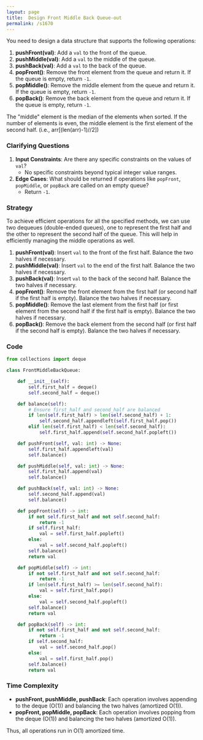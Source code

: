 ```yaml
---
layout: page
title:  Design Front Middle Back Queue-out
permalink: /s1670
---
```


You need to design a data structure that supports the following operations:
1. **pushFront(val)**: Add a `val` to the front of the queue.
2. **pushMiddle(val)**: Add a `val` to the middle of the queue.
3. **pushBack(val)**: Add a `val` to the back of the queue.
4. **popFront()**: Remove the front element from the queue and return it. If the queue is empty, return `-1`.
5. **popMiddle()**: Remove the middle element from the queue and return it. If the queue is empty, return `-1`.
6. **popBack()**: Remove the back element from the queue and return it. If the queue is empty, return `-1`.

The "middle" element is the median of the elements when sorted. If the number of elements is even, the middle element is the first element of the second half. (i.e., arr[(len(arr)-1)//2])

### Clarifying Questions

1. **Input Constraints**: Are there any specific constraints on the values of `val`?
   - No specific constraints beyond typical integer value ranges.
2. **Edge Cases**: What should be returned if operations like `popFront`, `popMiddle`, or `popBack` are called on an empty queue?
   - Return `-1`.

### Strategy

To achieve efficient operations for all the specified methods, we can use two dequeues (double-ended queues), one to represent the first half and the other to represent the second half of the queue. This will help in efficiently managing the middle operations as well.

1. **pushFront(val)**: Insert `val` to the front of the first half. Balance the two halves if necessary.
2. **pushMiddle(val)**: Insert `val` to the end of the first half. Balance the two halves if necessary.
3. **pushBack(val)**: Insert `val` to the back of the second half. Balance the two halves if necessary.
4. **popFront()**: Remove the front element from the first half (or second half if the first half is empty). Balance the two halves if necessary.
5. **popMiddle()**: Remove the last element from the first half (or first element from the second half if the first half is empty). Balance the two halves if necessary.
6. **popBack()**: Remove the back element from the second half (or first half if the second half is empty). Balance the two halves if necessary.

### Code

```python
from collections import deque

class FrontMiddleBackQueue:

    def __init__(self):
        self.first_half = deque()
        self.second_half = deque()

    def balance(self):
        # Ensure first_half and second_half are balanced
        if len(self.first_half) > len(self.second_half) + 1:
            self.second_half.appendleft(self.first_half.pop())
        elif len(self.first_half) < len(self.second_half):
            self.first_half.append(self.second_half.popleft())

    def pushFront(self, val: int) -> None:
        self.first_half.appendleft(val)
        self.balance()

    def pushMiddle(self, val: int) -> None:
        self.first_half.append(val)
        self.balance()

    def pushBack(self, val: int) -> None:
        self.second_half.append(val)
        self.balance()

    def popFront(self) -> int:
        if not self.first_half and not self.second_half:
            return -1
        if self.first_half:
            val = self.first_half.popleft()
        else:
            val = self.second_half.popleft()
        self.balance()
        return val

    def popMiddle(self) -> int:
        if not self.first_half and not self.second_half:
            return -1
        if len(self.first_half) >= len(self.second_half):
            val = self.first_half.pop()
        else:
            val = self.second_half.popleft()
        self.balance()
        return val

    def popBack(self) -> int:
        if not self.first_half and not self.second_half:
            return -1
        if self.second_half:
            val = self.second_half.pop()
        else:
            val = self.first_half.pop()
        self.balance()
        return val
```

### Time Complexity

- **pushFront, pushMiddle, pushBack**: Each operation involves appending to the deque (O(1)) and balancing the two halves (amortized O(1)).
- **popFront, popMiddle, popBack**: Each operation involves popping from the deque (O(1)) and balancing the two halves (amortized O(1)).

Thus, all operations run in O(1) amortized time.